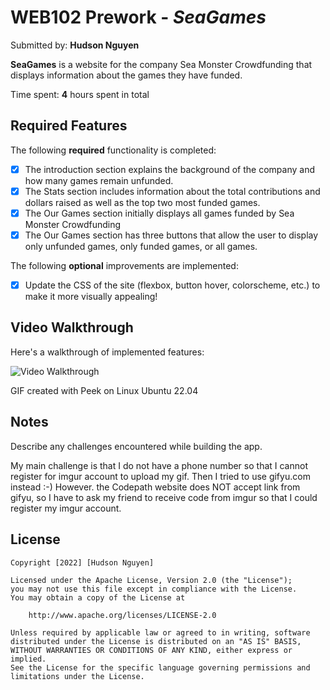 # WEB102 Prework - _SeaGames_

Submitted by: **Hudson Nguyen**

**SeaGames** is a website for the company Sea Monster Crowdfunding that displays information about the games they have funded.

Time spent: **4** hours spent in total

## Required Features

The following **required** functionality is completed:

- [x] The introduction section explains the background of the company and how many games remain unfunded.
- [x] The Stats section includes information about the total contributions and dollars raised as well as the top two most funded games.
- [x] The Our Games section initially displays all games funded by Sea Monster Crowdfunding
- [x] The Our Games section has three buttons that allow the user to display only unfunded games, only funded games, or all games.

The following **optional** improvements are implemented:

- [x] Update the CSS of the site (flexbox, button hover, colorscheme, etc.) to make it more visually appealing!

## Video Walkthrough

Here's a walkthrough of implemented features:

<img src='web102_prework.gif' title='Video Walkthrough' width='' alt='Video Walkthrough' />
<!--OR  https://imgur.com/a/mHCptTS -->

<!-- Replace this with whatever GIF tool you used! -->

GIF created with Peek on Linux Ubuntu 22.04

<!-- Recommended tools:
[Kap](https://getkap.co/) for macOS
[ScreenToGif](https://www.screentogif.com/) for Windows
[peek](https://github.com/phw/peek) for Linux. -->

## Notes

Describe any challenges encountered while building the app.

My main challenge is that I do not have a phone number so that I cannot register for imgur account to upload my gif. Then I tried to use gifyu.com instead :-) However. the Codepath website does NOT accept link from gifyu, so I have to ask my friend to receive code from imgur so that I could register my imgur account.

## License

    Copyright [2022] [Hudson Nguyen]

    Licensed under the Apache License, Version 2.0 (the "License");
    you may not use this file except in compliance with the License.
    You may obtain a copy of the License at

        http://www.apache.org/licenses/LICENSE-2.0

    Unless required by applicable law or agreed to in writing, software
    distributed under the License is distributed on an "AS IS" BASIS,
    WITHOUT WARRANTIES OR CONDITIONS OF ANY KIND, either express or implied.
    See the License for the specific language governing permissions and
    limitations under the License.
